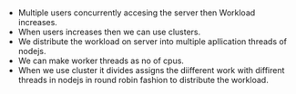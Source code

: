 # 

- Multiple users concurrently accesing the server then Workload increases.
- When users increases then we can use clusters.
- We distribute the workload on server into multiple apllication threads of nodejs.
- We can make worker threads as no of cpus. 
- When we use cluster it divides assigns the diifferent work with diffirent threads in nodejs in round robin fashion to distribute the workload. 